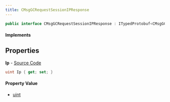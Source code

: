 ```yaml
---
title: CMsgGCRequestSessionIPResponse
---
```


```csharp
public interface CMsgGCRequestSessionIPResponse : ITypedProtobuf<CMsgGCRequestSessionIPResponse>, INativeHandle
```

#### Implements

## Properties

**Ip** - [Source Code](https://github.com/swiftly-solution/swiftlys2/blob/master/managed/src/SwiftlyS2.Generated/Protobufs/Interfaces/CMsgGCRequestSessionIPResponse.cs#L13)

```csharp
uint Ip { get; set; }
```

#### Property Value

- [uint](https://learn.microsoft.com/dotnet/api/system.uint32)

